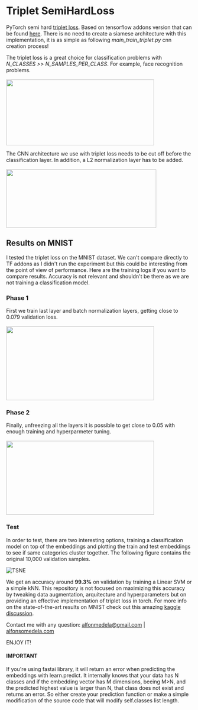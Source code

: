 # Triplet SemiHardLoss
PyTorch semi hard [triplet loss](https://arxiv.org/pdf/1503.03832.pdf). Based on tensorflow addons version that can be found [here](https://www.tensorflow.org/addons/tutorials/losses_triplet). There is no need to create a siamese architecture with this implementation, it is as simple as following *main_train_triplet.py* cnn creation process!

The triplet loss is a great choice for classification problems with *N_CLASSES >> N_SAMPLES_PER_CLASS*. For example, face recognition problems. 
<br/><br/>
<img src="https://user-images.githubusercontent.com/18154355/61485418-1cbb1f00-a96f-11e9-8de8-3c46eef5a7dc.png" width="400" height="178" />

The CNN architecture we use with triplet loss needs to be cut off before the classification layer. In addition, a L2 normalization layer has to be added. 
<br/><br/>
<img src="https://user-images.githubusercontent.com/18154355/61485417-1cbb1f00-a96f-11e9-8d6a-94964ce8c4db.png" width="406" height="158" />

## Results on MNIST
I tested the triplet loss on the MNIST dataset. We can't compare directly to TF addons as I didn't run the experiment but this could be interesting from the point of view of performance. Here are the training logs if you want to compare results. Accuracy is not relevant and shouldn't be there as we are not training a classification model.

### Phase 1 
First we train last layer and batch normalization layers, getting close to 0.079 validation loss.
<br/><br/>
<img src="https://github.com/alfonmedela/TripletSemiHardLoss-PyTorch/blob/master/figures/freezed.PNG" width="400" height="200" />

### Phase 2
Finally, unfreezing all the layers it is possible to get close to 0.05 with enough training and hyperparmeter tuning.
<br/><br/>
<img src="https://github.com/alfonmedela/TripletSemiHardLoss-PyTorch/blob/master/figures/unfreezed.PNG" width="400" height="200" />

### Test
In order to test, there are two interesting options, training a classification model on top of the embeddings and plotting the train and test embeddings to see if same categories cluster together. The following figure contains the original 10,000 validation samples.

![TSNE](https://github.com/alfonmedela/TripletSemiHardLoss-PyTorch/blob/master/figures/tsne_val.png)

We get an accuracy around **99.3%** on validation by training a Linear SVM or a simple kNN. This repository is not focused on maximizing this accuracy by tweaking data augmentation, arquitecture and hyperparameters but on providing an effective implementation of triplet loss in torch. For more info on the state-of-the-art results on MNIST check out this amazing [kaggle discussion](https://www.kaggle.com/c/digit-recognizer/discussion/61480).

Contact me with any question:
alfonmedela@gmail.com | 
[alfonsomedela.com](http://alfonsomedela.com/)

ENJOY IT! 

#### **IMPORTANT**
If you're using fastai library, it will return an error when predicting the embeddings with learn.predict. It internally knows that your data has N classes and if the embedding vector has M dimensions, beeing M>N, and the predicted highest value is larger than N, that class does not exist and returns an error. So either create your prediction function or make a simple modification of the source code that will modify self.classes list length.
